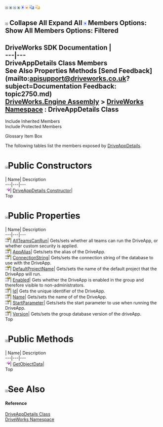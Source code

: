 ![](dotnetimages/collapse.gif) ![](dotnetimages/expand.gif) ![](dotnetimages/collapse.gif) ![](dotnetimages/expand.gif) ![](dotnetimages/drpdown.gif) ![](dotnetimages/drpdown_orange.gif) ![](dotnetimages/copycode.gif) ![](dotnetimages/copycodeHighlight.gif)

![](dotnetimages/collapse.gif) Collapse All Expand All ![](dotnetimages/drpdown.gif) Members Options: Show All  Members Options: Filtered   
---  
DriveWorks SDK Documentation  |   
---|---  
DriveAppDetails Class Members   
See Also Properties Methods [Send Feedback](mailto:apisupport@driveworks.co.uk?subject=Documentation Feedback: topic2750.md)  
[DriveWorks.Engine Assembly](topic2156.md) > [DriveWorks Namespace](topic2159.md) : DriveAppDetails Class  
---  
  
Include Inherited Members    
Include Protected Members  


Glossary Item Box

The following tables list the members exposed by [DriveAppDetails](topic2750.md).

# ![](dotnetimages/collapse.gif)Public Constructors

| Name| Description  
---|---|---  
![Public Constructor](dotnetimages/publicConstructor.gif)| [DriveAppDetails Constructor](topic2757.md)|   
Top

# ![](dotnetimages/collapse.gif)Public Properties

| Name| Description  
---|---|---  
![Public Property](dotnetimages/publicProperty.gif)| [AllTeamsCanRun](topic2759.md)| Gets/sets whether all teams can run the DriveApp, or whether custom security is applied.   
![Public Property](dotnetimages/publicProperty.gif)| [AppAlias](topic2760.md)| Gets/sets the alias of the DriveApp.   
![Public Property](dotnetimages/publicProperty.gif)| [ConnectionString](topic2761.md)| Gets/sets the connection string of the database to use with the DriveApp.   
![Public Property](dotnetimages/publicProperty.gif)| [DefaultProjectName](topic2762.md)| Gets/sets the name of the default project that the DriveApp will run.   
![Public Property](dotnetimages/publicProperty.gif)| [Enabled](topic2763.md)| Gets whether the DriveApp is enabled in the group and therefore visible to non-administrators.   
![Public Property](dotnetimages/publicProperty.gif)| [Id](topic2764.md)| Gets the unique identifier of the DriveApp.   
![Public Property](dotnetimages/publicProperty.gif)| [Name](topic2765.md)| Gets/sets the name of of the DriveApp.   
![Public Property](dotnetimages/publicProperty.gif)| [StartParameter](topic2766.md)| Gets/sets the start parameter to use when running the DriveApp.   
![Public Property](dotnetimages/publicProperty.gif)| [Version](topic2767.md)| Gets/sets the group database version of the driveApp.   
Top

# ![](dotnetimages/collapse.gif)Public Methods

| Name| Description  
---|---|---  
![Public Method](dotnetimages/publicMethod.gif)| [GetObjectData](topic2758.md)|   
Top

# ![](dotnetimages/collapse.gif)See Also

#### Reference

[DriveAppDetails Class](topic2750.md)   
[DriveWorks Namespace](topic2159.md)


